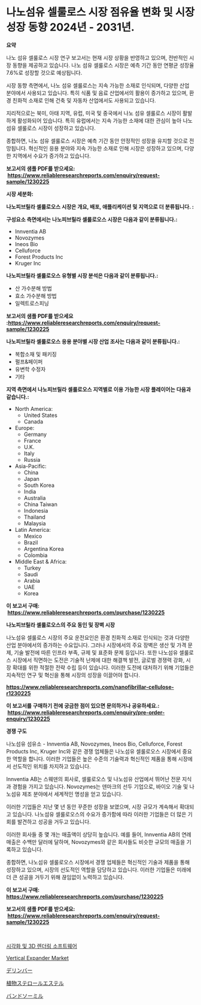 <p><h1>나노섬유 셀룰로스 시장 점유율 변화 및 시장 성장 동향 2024년 - 2031년.</h1></p><p><strong>요약</strong></p>
<p><p>나노 섬유 셀룰로스 시장 연구 보고서는 현재 시장 상황을 반영하고 있으며, 전반적인 시장 동향을 제공하고 있습니다. 나노 섬유 셀룰로스 시장은 예측 기간 동안 연평균 성장율 7.6%로 성장할 것으로 예상됩니다.</p><p>시장 동향 측면에서, 나노 섬유 셀룰로스는 지속 가능한 소재로 인식되며, 다양한 산업 분야에서 사용되고 있습니다. 특히 식품 및 음료 산업에서의 활용이 증가하고 있으며, 환경 친화적 소재로 인해 건축 및 자동차 산업에서도 사용되고 있습니다.</p><p>지리적으로는 북미, 아태 지역, 유럽, 미국 및 중국에서 나노 섬유 셀룰로스 시장이 활발하게 활성화되어 있습니다. 특히 유럽에서는 지속 가능한 소재에 대한 관심이 높아 나노 섬유 셀룰로스 시장이 성장하고 있습니다.</p><p>종합하면, 나노 섬유 셀룰로스 시장은 예측 기간 동안 안정적인 성장을 유지할 것으로 전망됩니다. 혁신적인 응용 분야와 지속 가능한 소재로 인해 시장은 성장하고 있으며, 다양한 지역에서 수요가 증가하고 있습니다.</p></p>
<p><strong>보고서의 샘플 PDF를 받으세요: &nbsp;<a href="https://www.reliableresearchreports.com/enquiry/request-sample/1230225">https://www.reliableresearchreports.com/enquiry/request-sample/1230225</a></strong></p>
<p><strong>시장 세분화:</strong></p>
<p><strong> 나노피브릴라 셀룰로오스 시장은 개요, 배포, 애플리케이션 및 지역으로 더 분류됩니다. :</strong></p>
<p><strong>구성요소 측면에서는 나노피브릴라 셀룰로오스 시장은 다음과 같이 분류됩니다.:</strong></p>
<p><ul><li>Innventia AB</li><li>Novozymes</li><li>Ineos Bio</li><li>Celluforce</li><li>Forest Products Inc</li><li>Kruger Inc</li></ul></p>
<p><strong> 나노피브릴라 셀룰로오스 유형별 시장 분석은 다음과 같이 분류됩니다.:</strong></p>
<p><ul><li>산 가수분해 방법</li><li>효소 가수분해 방법</li><li>일렉트로스피닝</li></ul></p>
<p><strong>보고서의 샘플 PDF를 받으세요 :<a href="https://www.reliableresearchreports.com/enquiry/request-sample/1230225">https://www.reliableresearchreports.com/enquiry/request-sample/1230225</a></strong></p>
<p><strong> 나노피브릴라 셀룰로오스 응용 분야별 시장 산업 조사는 다음과 같이 분류됩니다.:</strong></p>
<p><ul><li>복합소재 및 패키징</li><li>펄프&페이퍼</li><li>유변학 수정자</li><li>기타</li></ul></p>
<p><strong>지역 측면에서 나노피브릴라 셀룰로오스 지역별로 이용 가능한 시장 플레이어는 다음과 같습니다.:</strong></p>
<p><ul>
    <li>
        North America:
        <ul>
            <li>United States</li>
            <li>Canada</li>
        </ul>
    </li>
    <li>
        Europe:
        <ul>
            <li>Germany</li>
            <li>France</li>
            <li>U.K.</li>
            <li>Italy</li>
            <li>Russia</li>
        </ul>
    </li>
    <li>
        Asia-Pacific:
        <ul>
            <li>China</li>
            <li>Japan</li>
            <li>South Korea</li>
            <li>India</li>
            <li>Australia</li>
            <li>China Taiwan</li>
            <li>Indonesia</li>
            <li>Thailand</li>
            <li>Malaysia</li>
        </ul>
    </li>
    <li>
        Latin America:
        <ul>
            <li>Mexico</li>
            <li>Brazil</li>
            <li>Argentina Korea</li>
            <li>Colombia</li>
        </ul>
    </li>
    <li>
        Middle East & Africa:
        <ul>
            <li>Turkey</li>
            <li>Saudi</li>
            <li>Arabia</li>
            <li>UAE</li>
            <li>Korea</li>
        </ul>
    </li>
    </ul></p>
<p><strong>이 보고서 구매: &nbsp;<a href="https://www.reliableresearchreports.com/purchase/1230225">https://www.reliableresearchreports.com/purchase/1230225</a></strong></p>
<p><strong>나노피브릴라 셀룰로오스의 주요 동인 및 장벽 시장</strong></p>
<p><p>나노섬유 셀룰로스 시장의 주요 운전요인은 환경 친화적 소재로 인식되는 것과 다양한 산업 분야에서의 증가하는 수요입니다. 그러나 시장에서의 주요 장벽은 생산 및 가격 문제, 기술 발전에 따른 인프라 부족, 규제 및 표준화 문제 등입니다. 또한 나노섬유 셀룰로스 시장에서 직면하는 도전은 기술적 난제에 대한 해결책 발전, 글로벌 경쟁력 강화, 시장 확대를 위한 적절한 전략 수립 등이 있습니다. 이러한 도전에 대처하기 위해 기업들은 지속적인 연구 및 혁신을 통해 시장의 성장을 이끌어야 합니다.</p></p>
<p><strong><a href="https://www.reliableresearchreports.com/nanofibrillar-cellulose-r1230225">https://www.reliableresearchreports.com/nanofibrillar-cellulose-r1230225</a></strong></p>
<p><strong>이 보고서를 구매하기 전에 궁금한 점이 있으면 문의하거나 공유하세요.: &nbsp;<a href="https://www.reliableresearchreports.com/enquiry/pre-order-enquiry/1230225">https://www.reliableresearchreports.com/enquiry/pre-order-enquiry/1230225</a></strong></p>
<p><strong>경쟁 구도</strong></p>
<p><p>나노섬유 섬유소 - Innventia AB, Novozymes, Ineos Bio, Celluforce, Forest Products Inc, Kruger Inc와 같은 경쟁 업체들은 나노섬유 셀룰로오스 시장에서 중요한 역할을 합니다. 이러한 기업들은 높은 수준의 기술력과 혁신적인 제품을 통해 시장에서 선도적인 위치를 차지하고 있습니다.</p><p>Innventia AB는 스웨덴의 회사로, 셀룰로오스 및 나노섬유 산업에서 뛰어난 전문 지식과 경험을 가지고 있습니다. Novozymes는 덴마크의 선두 기업으로, 바이오 기술 및 나노섬유 제조 분야에서 세계적인 명성을 얻고 있습니다.</p><p>이러한 기업들은 지난 몇 년 동안 꾸준한 성장을 보였으며, 시장 규모가 계속해서 확대되고 있습니다. 나노섬유 셀룰로오스의 수요가 증가함에 따라 이러한 기업들은 더 많은 기회를 발견하고 성공을 거두고 있습니다.</p><p>이러한 회사들 중 몇 개는 매출액이 상당히 높습니다. 예를 들어, Innventia AB의 연례 매출은 수백만 달러에 달하며, Novozymes와 같은 회사들도 비슷한 규모의 매출을 기록하고 있습니다.</p><p>종합하면, 나노섬유 셀룰로오스 시장에서 경쟁 업체들은 혁신적인 기술과 제품을 통해 성장하고 있으며, 시장의 선도적인 역할을 담당하고 있습니다. 이러한 기업들은 미래에 더 큰 성공을 거두기 위해 끊임없이 노력하고 있습니다.</p></p>
<p><strong>이 보고서 구매: &nbsp; <a href="https://www.reliableresearchreports.com/purchase/1230225">https://www.reliableresearchreports.com/purchase/1230225</a></strong></p>
<p><strong>보고서의 샘플 PDF를 받으세요: &nbsp;<a href="https://www.reliableresearchreports.com/enquiry/request-sample/1230225">https://www.reliableresearchreports.com/enquiry/request-sample/1230225</a></strong><strong></strong></p>
<p>&nbsp;</p>
<p><p><a href="https://medium.com/@giovanileannon/%EC%8B%9C%EA%B0%81%ED%99%94-%EB%B0%8F-3d-%EB%A0%8C%EB%8D%94%EB%A7%81-%EC%86%8C%ED%94%84%ED%8A%B8%EC%9B%A8%EC%96%B4-%EC%8B%9C%EC%9E%A5-%EB%B6%84%EC%84%9D-%EB%B0%8F-2024%EB%85%84%EB%B6%80%ED%84%B0-2031%EB%85%84%EA%B9%8C%EC%A7%80-%EC%98%88%EC%83%81%EB%90%98%EB%8A%94-%EA%B7%9C%EB%AA%A8-%EC%98%88%EC%B8%A1-809f0692b6ee">시각화 및 3D 렌더링 소프트웨어</a></p><p><a href="https://github.com/khayangel/Market-Research-Report-List-3/blob/main/vertical-expander-market.md">Vertical Expander Market</a></p><p><a href="https://github.com/KaydenJohns1964/Market-Research-Report-List-1/blob/main/393272633875.md">デリンバー</a></p><p><a href="https://medium.com/@lewisbechtelar1964/%E6%A4%8D%E7%89%A9%E3%82%B9%E3%83%86%E3%83%AD%E3%83%BC%E3%83%AB%E3%82%A8%E3%82%B9%E3%83%86%E3%83%AB%E5%B8%82%E5%A0%B4%E8%AA%BF%E6%9F%BB%E3%83%AC%E3%83%9D%E3%83%BC%E3%83%88-%E3%81%9D%E3%81%AE%E6%AD%B4%E5%8F%B2%E3%81%A82031%E5%B9%B4%E3%81%BE%E3%81%A7%E3%81%AE%E4%BA%88%E6%B8%AC-d743df7f7461">植物ステロールエステル</a></p><p><a href="https://github.com/marbadji/Market-Research-Report-List-1/blob/main/568903233874.md">バンドソーミル</a></p></p>
